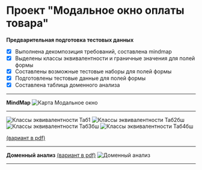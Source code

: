 # Проект "Модальное окно оплаты товара"

**Предварительная подготовка тестовых данных** 
* [x] Выполнена декомпозиция требований, составлена mindmap
* [x] Выделены классы эквивалентности и граничные значения для полей формы
* [x] Составлены возможные тестовые наборы для полей формы
* [x] Подготовлены тестовые данные для полей формы
* [x] Составлена таблица доменного анализа
<hr>

**MindMap**
![Карта Модальное окно](https://github.com/Elena-Belova/Test-Design/assets/148638077/c75ae69b-277c-41ec-8db6-d4ac42abd080)
<hr>

![Классы эквивалентности Таб1](https://github.com/Elena-Belova/Test-Design/assets/148638077/3ad22a44-d233-49fa-96b5-748e27d52ac6)
![Классы эквивалентности Таб2бш](https://github.com/Elena-Belova/Test-Design/assets/148638077/54ea93ad-5804-4547-8a1c-598a545182ac)
![Классы эквивалентности Таб3бш](https://github.com/Elena-Belova/Test-Design/assets/148638077/e33f2da8-6ce7-49a0-9a95-60e2bd8b609a)
![Классы эквивалентности Таб4бш](https://github.com/Elena-Belova/Test-Design/assets/148638077/655b523d-c9a9-4c89-8ee0-d00e1505a35f)

[(вариант в pdf)](https://github.com/Elena-Belova/Test-Design/blob/8e428a07e13223119d67e512d9d096dad1bc79f0/MW%20Equivalence%20classes.pdf)
<hr>

**Доменный анализ** [(вариант в pdf)](https://github.com/Elena-Belova/Test-Design/blob/7f80e43e0945ac78d6101c34611d0889dc70376c/MW%20Domen.pdf)
![Доменный анализ](https://github.com/Elena-Belova/Test-Design/assets/148638077/bdaa2cbb-d558-4484-8dd1-7850011effc1)
<hr>


